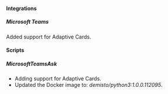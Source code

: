 
#### Integrations

##### Microsoft Teams

Added support for Adaptive Cards. 

#### Scripts

##### MicrosoftTeamsAsk

- Adding support for Adaptive Cards.
- Updated the Docker image to: *demisto/python3:1.0.0.112095*.
